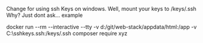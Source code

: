 Change for using ssh Keys on windows.
Well, mount your keys to /keys/.ssh
Why? Just dont ask...
example

docker run --rm --interactive --tty -v d:/git/web-stack/appdata/html:/app -v C:\sshkeys\.ssh:/keys/.ssh composer require xyz

